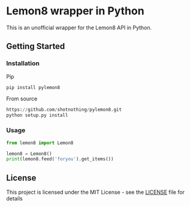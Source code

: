 # Lemon8 wrapper in Python

This is an unofficial wrapper for the Lemon8 API in Python.
    
## Getting Started
    
### Installation
Pip
```
pip install pylemon8
```

From source
```python
https://github.com/shotnothing/pylemon8.git
python setup.py install
```

### Usage
```python
from lemon8 import Lemon8

lemon8 = Lemon8()
print(lemon8.feed('foryou').get_items())
```

## License
This project is licensed under the MIT License - see the [LICENSE](LICENSE) file for details
```